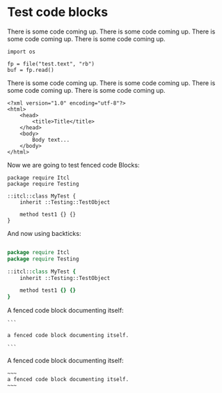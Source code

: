 Test code blocks
===

There is some code coming up. There is some code
coming up. There is some code coming up. There is
some code coming up.

    import os

    fp = file("test.text", "rb")
    buf = fp.read()

There is some code coming up. There is some code
coming up. There is some code coming up. There is
some code coming up.

    <?xml version="1.0" encoding="utf-8"?>
    <html>
        <head>
            <title>Title</title>
        </head>
        <body>
            Body text...
        </body>
    </html>

Now we are going to test fenced code Blocks:

~~~{.tcl}
package require Itcl
package require Testing

::itcl::class MyTest {
    inherit ::Testing::TestObject

    method test1 {} {}
}
~~~

And now using backticks:

`````tcl

package require Itcl
package require Testing

::itcl::class MyTest {
    inherit ::Testing::TestObject

    method test1 {} {}
}

`````

A fenced code block documenting itself:

~~~
```

a fenced code block documenting itself.

```
~~~

A fenced code block documenting itself:

```
~~~
a fenced code block documenting itself.
~~~
```
